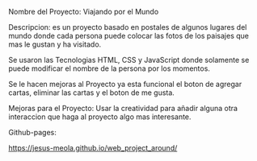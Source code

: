 Nombre del Proyecto: Viajando por el Mundo

Descripcion: es un proyecto basado en postales de algunos lugares del mundo donde cada persona puede colocar las fotos de los paisajes que mas le gustan y ha visitado.

Se usaron las Tecnologias HTML, CSS y JavaScript donde solamente se puede modificar el nombre de la persona por los momentos.

Se le hacen mejoras al Proyecto ya esta funcional el boton de agregar cartas, eliminar las cartas y el boton de me gusta.

Mejoras para el Proyecto:
Usar la creatividad para añadir alguna otra interaccion que haga al proyecto algo mas interesante.

Github-pages:

https://jesus-meola.github.io/web_project_around/
